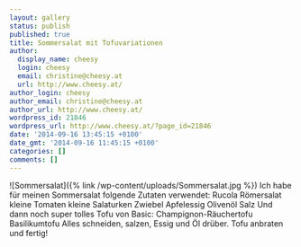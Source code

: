 ```yaml
---
layout: gallery
status: publish
published: true
title: Sommersalat mit Tofuvariationen
author:
  display_name: cheesy
  login: cheesy
  email: christine@cheesy.at
  url: http://www.cheesy.at/
author_login: cheesy
author_email: christine@cheesy.at
author_url: http://www.cheesy.at/
wordpress_id: 21846
wordpress_url: http://www.cheesy.at/?page_id=21846
date: '2014-09-16 13:45:15 +0100'
date_gmt: '2014-09-16 11:45:15 +0100'
categories: []
comments: []
---
```

![Sommersalat]({% link /wp-content/uploads/Sommersalat.jpg %})
Ich habe für meinen Sommersalat folgende Zutaten verwendet:
Rucola
Römersalat
kleine Tomaten
kleine Salaturken
Zwiebel
Apfelessig
Olivenöl
Salz
Und dann noch super tolles Tofu von Basic:
Champignon-Räuchertofu
Basilikumtofu
Alles schneiden, salzen, Essig und Öl drüber. Tofu anbraten und fertig!
